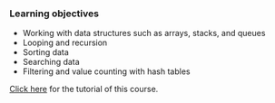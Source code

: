 ### Learning objectives
- Working with data structures such as arrays, stacks, and queues
- Looping and recursion
- Sorting data
- Searching data
- Filtering and value counting with hash tables

[Click here](https://www.linkedin.com/learning/programming-foundations-algorithms) for the tutorial of this course.